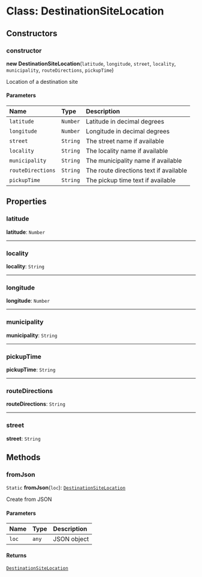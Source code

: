 # Class: DestinationSiteLocation

## Constructors

### constructor

**new DestinationSiteLocation**(`latitude`, `longitude`, `street`, `locality`, `municipality`, `routeDirections`, `pickupTime`)

Location of a destination site

#### Parameters

| Name | Type | Description |
| :------ | :------ | :------ |
| `latitude` | `Number` | Latitude in decimal degrees |
| `longitude` | `Number` | Longitude in decimal degrees |
| `street` | `String` | The street name if available |
| `locality` | `String` | The locality name if available |
| `municipality` | `String` | The municipality name if available |
| `routeDirections` | `String` | The route directions text if available |
| `pickupTime` | `String` | The pickup time text if available |

## Properties

### latitude

 **latitude**: `Number`

___

### locality

 **locality**: `String`

___

### longitude

 **longitude**: `Number`

___

### municipality

 **municipality**: `String`

___

### pickupTime

 **pickupTime**: `String`

___

### routeDirections

 **routeDirections**: `String`

___

### street

 **street**: `String`

## Methods

### fromJson

`Static` **fromJson**(`loc`): [`DestinationSiteLocation`](DestinationSiteLocation.md)

Create from JSON

#### Parameters

| Name | Type | Description |
| :------ | :------ | :------ |
| `loc` | `any` | JSON object |

#### Returns

[`DestinationSiteLocation`](DestinationSiteLocation.md)
